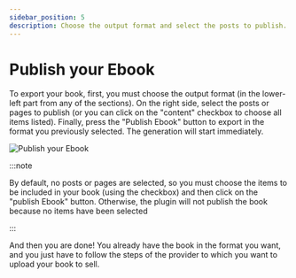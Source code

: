 ```yaml
---
sidebar_position: 5
description: Choose the output format and select the posts to publish. Click the "Publish Ebook" button to export in the selected format. The generation will start immediately.
---
```


# Publish your Ebook

To export your book, first, you must choose the output format (in the lower-left part from any of the sections). On the right side, select the posts or pages to publish (or you can click on the "content" checkbox to choose all items listed). Finally, press the "Publish Ebook" button to export in the format you previously selected. The generation will start immediately.

![Publish your Ebook](https://ik.imagekit.io/ferranfigueredo/mpl-publisher/publish-1_BLZKXzgb6bI.gif)

:::note

By default, no posts or pages are selected, so you must choose the items to be included in your book (using the checkbox) and then click on the "publish Ebook" button. Otherwise, the plugin will not publish the book because no items have been selected

:::

And then you are done! You already have the book in the format you want, and you just have to follow the steps of the provider to which you want to upload your book to sell.